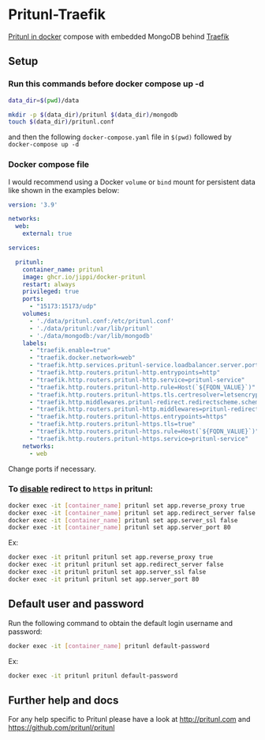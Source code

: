 # Pritunl-Traefik

[Pritunl in docker](https://github.com/jippi/docker-pritunl) compose with embedded MongoDB behind [Traefik](https://github.com/Bald1nh0/Traefik-v2-docker-compose)

## Setup

### Run this commands before docker compose up -d

```sh
data_dir=$(pwd)/data

mkdir -p $(data_dir)/pritunl $(data_dir)/mongodb
touch $(data_dir)/pritunl.conf
```
and then the following `docker-compose.yaml` file in `$(pwd)` followed by `docker-compose up -d`

### Docker compose file

I would recommend using a Docker `volume` or `bind` mount for persistent data like shown in the examples below:

```yaml
version: '3.9'

networks:
  web:
    external: true

services:

  pritunl:
    container_name: pritunl
    image: ghcr.io/jippi/docker-pritunl
    restart: always
    privileged: true
    ports:
      - "15173:15173/udp"
    volumes:
      - './data/pritunl.conf:/etc/pritunl.conf'
      - './data/pritunl:/var/lib/pritunl'
      - './data/mongodb:/var/lib/mongodb'
    labels:
      - "traefik.enable=true"
      - "traefik.docker.network=web"
      - "traefik.http.services.pritunl-service.loadbalancer.server.port=80"
      - "traefik.http.routers.pritunl-http.entrypoints=http"
      - "traefik.http.routers.pritunl-http.service=pritunl-service"
      - "traefik.http.routers.pritunl-http.rule=Host(`${FQDN_VALUE}`)"
      - "traefik.http.routers.pritunl-https.tls.certresolver=letsencryptresolver"
      - "traefik.http.middlewares.pritunl-redirect.redirectscheme.scheme=https"
      - "traefik.http.routers.pritunl-http.middlewares=pritunl-redirect"
      - "traefik.http.routers.pritunl-https.entrypoints=https"
      - "traefik.http.routers.pritunl-https.tls=true"
      - "traefik.http.routers.pritunl-https.rule=Host(`${FQDN_VALUE}`)"
      - "traefik.http.routers.pritunl-https.service=pritunl-service"
    networks:
      - web
```
Change ports if necessary.

### To [disable](https://docs.pritunl.com/docs/load-balancing) redirect to `https` in pritunl:

```bash
docker exec -it [container_name] pritunl set app.reverse_proxy true
docker exec -it [container_name] pritunl set app.redirect_server false
docker exec -it [container_name] pritunl set app.server_ssl false
docker exec -it [container_name] pritunl set app.server_port 80
```

Ex:

```bash
docker exec -it pritunl pritunl set app.reverse_proxy true
docker exec -it pritunl pritunl set app.redirect_server false
docker exec -it pritunl pritunl set app.server_ssl false
docker exec -it pritunl pritunl set app.server_port 80
```

## Default user and password

Run the following command to obtain the default login username and password:

```sh
docker exec -it [container_name] pritunl default-password
```

Ex:

```sh
docker exec -it pritunl pritunl default-password
```

## Further help and docs

For any help specific to Pritunl please have a look at http://pritunl.com and https://github.com/pritunl/pritunl
